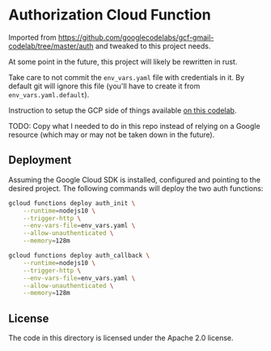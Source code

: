 # Authorization Cloud Function

Imported from https://github.com/googlecodelabs/gcf-gmail-codelab/tree/master/auth and tweaked to
this project needs.

At some point in the future, this project will likely be rewritten in rust.

Take care to not commit the `env_vars.yaml` file with credentials in it. By default git will
ignore this file (you'll have to create it from `env_vars.yaml.default`).

Instruction to setup the GCP side of things available [on this codelab](https://codelabs.developers.google.com/codelabs/intelligent-gmail-processing#0).

TODO: Copy what I needed to do in this repo instead of relying on a Google resource (which may or may not be taken down in the future).

## Deployment

Assuming the Google Cloud SDK is installed, configured and pointing to the desired project.
The following commands will deploy the two auth functions:

```bash
gcloud functions deploy auth_init \
    --runtime=nodejs10 \
    --trigger-http \
    --env-vars-file=env_vars.yaml \
    --allow-unauthenticated \
    --memory=128m

gcloud functions deploy auth_callback \
    --runtime=nodejs10 \
    --trigger-http \
    --env-vars-file=env_vars.yaml \
    --allow-unauthenticated \
    --memory=128m
```

## License

The code in this directory is licensed under the Apache 2.0 license.
